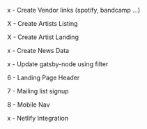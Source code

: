 x - Create Vendor links (spotify, bandcamp ...)

X - Create Artists Listing

X - Create Artist Landing

x - Create News Data 

x - Update gatsby-node using filter

6 - Landing Page Header 

7 - Mailing list signup

8 - Mobile Nav

x - Netlify Integration